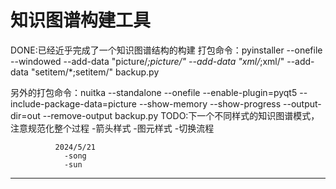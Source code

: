 # 知识图谱构建工具
DONE:已经近乎完成了一个知识图谱结构的构建
打包命令：pyinstaller --onefile --windowed   --add-data "picture/*;picture/"  --add-data "xml/*;xml/"  --add-data "setitem/*;setitem/" backup.py



另外的打包命令：nuitka --standalone --onefile --enable-plugin=pyqt5 --include-package-data=picture --show-memory --show-progress  --output-dir=out --remove-output backup.py
TODO:下一个不同样式的知识图谱模式，注意规范化整个过程
    -箭头样式
    -图元样式
    -切换流程

              2024/5/21
                -song
                -sun
--------